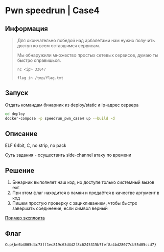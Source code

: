 # Pwn speedrun | Case4

## Информация

> Для окончательно победой над арбалетами нам нужно получить доступ ко всем оставшимся сервисам.
> 
> Мы обнаружили множество простых сетевых сервисов, думаю ты быстро справишься.
> 
> `nc <ip> 33047`
>
> `flag in /tmp/flag.txt`

## Запуск

Отдать командам бинарник из deploy/static и ip-адрес сервера

```sh
cd deploy
docker-compose -p speedrun_pwn_case4 up --build -d 
```


## Описание

ELF 64bit, C, no strip, no pack

Суть задания - осуществить side-channel атаку по времени

## Решение

1. Бинарник выполняет наш код, но доступе только системный вызов exit
2. При этом флаг находится в памяи и предаётся в качестве аргумент в код
3. Пишем простую проверку с зацикливанием, чтобы быстро завершать соединение, если символ верный

[Пример эксплоита](solve/exploit.py)


## Флаг

`Cup{be6b4065d4c73ff1ec819c63d442f8c6245315b7fef8a4bd28077cb55d05ccd7}`